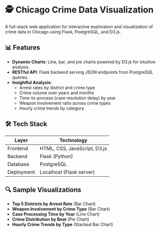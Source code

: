 # 🕵️ Chicago Crime Data Visualization

A full-stack web application for interactive exploration and visualization of crime data in Chicago using Flask, PostgreSQL, and D3.js.

## 📊 Features

- **Dynamic Charts**: Line, bar, and pie charts powered by D3.js for intuitive analysis.
- **RESTful API**: Flask backend serving JSON endpoints from PostgreSQL queries.
- **Insightful Analysis**:
  - Arrest rates by district and crime type
  - Crime volume over years and months
  - Time-to-process (case resolution delay) by year
  - Weapon involvement ratio across crime types
  - Hourly crime trends by category

## 🛠️ Tech Stack

| Layer        | Technology            |
|-------------|------------------------|
| Frontend    | HTML, CSS, JavaScript, D3.js |
| Backend     | Flask (Python)         |
| Database    | PostgreSQL             |
| Deployment  | Localhost (Flask server) |

## 🔍 Sample Visualizations

- **Top 5 Districts by Arrest Rate** (Bar Chart)
- **Weapon Involvement by Crime Type** (Bar Chart)
- **Case Processing Time by Year** (Line Chart)
- **Crime Distribution by Beat** (Pie Chart)
- **Hourly Crime Trends by Type** (Stacked Bar Chart)
